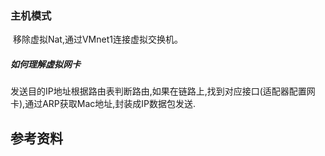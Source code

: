 ### 主机模式

​	移除虚拟Nat,通过VMnet1连接虚拟交换机。

##### 如何理解虚拟网卡

​	发送目的IP地址根据路由表判断路由,如果在链路上,找到对应接口(适配器配置网卡),通过ARP获取Mac地址,封装成IP数据包发送.

## 参考资料

[1]: https://blog.csdn.net/A79800/article/details/139777808

